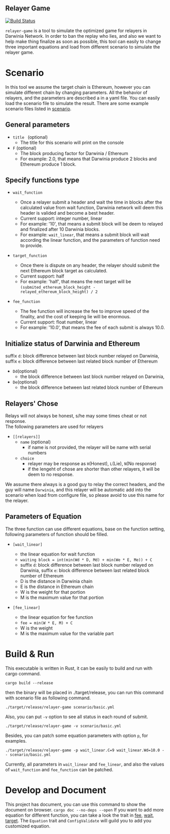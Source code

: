 Relayer Game
---
[![Build Status](https://travis-ci.com/yanganto/s3handler.svg?branch=master)](https://travis-ci.com/yanganto/relayer-game)

`relayer-game` is a tool to simulate the optimized game for relayers in Darwinia Network. 
In order to ban the replay who lies, and also we want to help make thing finalize as soon as possible, 
this tool can easily to change three important equations and load from different scenario to simulate the relayer game.  

# Scenario
In this tool we assume the target chain is Ethereum, however you can simulate different chain by changing parameters.
All the behavior of relayers, and the parameters are described a in a yaml file. 
You can easily load the scenario file to simulate the result. 
There are some example scenario files listed in [scenario](./scenario).

## General parameters
- `title ` (optional)
  - The title for this scenario will print on the console
- `F` (optional)
  - The block producing factor for Darwinia / Ethereum
  - For example: 2.0, that means that Darwinia produce 2 blocks and Ethereum produce 1 block.

## Specify functions type
- `wait_function`
  - Once a relayer submit a header and wait the time in blocks after the calculated value from wait function, 
    Darwinia network will deem this header is valided and become a best header.  
  - Current support: integer number, linear   
  - For example: '10', that means a submit block will be deem to relayed and finalized after 10 Darwinia blocks.
  - For example: `wait_linear`, that means a submit block will wait according the linear function, and the parameters of function need to provide.

- `target_function `
  - Once there is dispute on any header, the relayer should submit the next Ethereum block target as calculated.  
  - Current support: half
  - For example: 'half', that means the next target will be `(submited_ethereum_block_height - relayed_ethereum_block_height) / 2`

- `fee_function`
  - The fee function will increase the fee to improve speed of the finality, and the cost of keeping lie will be enormous.  
  - Current support: float number, linear   
  - For example: '10.0', that means the fee of each submit is always 10.0.

## Initialize status of Darwinia and Ethereum
suffix `d`: block difference between last block number relayed on Darwinia, suffix `e`: block difference between last related block number of Ethereum
- `Dd`(optional)
  - the block difference between last block number relayed on Darwinia, 
- `De`(optional)
  - the block difference between last related block number of Ethereum

## Relayers' Chose
Relays will not always be honest, s/he may some times cheat or not response.  
The following parameters are used for relayers
- `[[relayers]]` 
  - `name` (optional)
    - if name is not provided, the relayer will be name with serial numbers
  - `choice`
    - relayer may be response as `H`(Honest), `L`(Lie), `N`(No response)
    - if the lengeht of chose are shorter than other relayers, it will be deem to no response.  

We assume there always is a good guy to relay the correct headers, and the guy will name `Darwinia`, 
and this relayer will be automatic add into the scenario when load from configure file, 
so please avoid to use this name for the relayer.

## Parameters of Equation
The three function can use different equations, base on the function setting, following parameters of function should be filled.
- `[wait_linear]`
  - the linear equation for wait function
  - `waiting block = int(min(Wd * D, Md) + min(We * E, Me)) + C`
  - suffix `d`: block difference between last block number relayed on Darwinia, suffix `e`: block difference between last related block number of Ethereum
  - D is the distance in Darwinia chain
  - E is the distance in Ethereum chain
  - W is the weight for that portion
  - M is the maximum value for that portion

- `[fee_linear]`
  - the linear equation for fee function
  - `fee = min(W * E, M) + C`
  - W is the weight 
  - M is the maximum value for the variable part

# Build & Run
This executable is written in Rust, it can be easily to build and run with cargo command.  
```
cargo build --release
```
then the binary will be placed in ./target/release, you can run this command with scenario file as following command.  
```
./target/release/relayer-game scenario/basic.yml
```
Also, you can put `-v` option to see all status in each round of submit.
```
./target/release/relayer-game -v scenario/basic.yml
```
Besides, you can patch some equation parameters with option `p`, for examples.
```
./target/release/relayer-game -p wait_linear.C=9 wait_linear.Wd=10.0 -- scenario/basic.yml
```
Currently, all parameters in `wait_linear` and `fee_linear`, and also the values of `wait_function` and `fee_function` can be patched.

# Develop and Document
This project has document, you can use this command to show the document on browser.
`cargo doc --no-deps --open`
If you want to add more equation for different function, you can take a look the trait in [fee](./src/fee/mod.rs), [wait](./src/wait/mod.rs), [target](./src/target/mod.rs).
The `Equation` trait and `ConfigValidate` will guild you to add you customized equation. 
